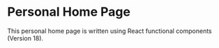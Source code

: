 # Personal Home Page

This personal home page is written using React functional components (Version 18).
